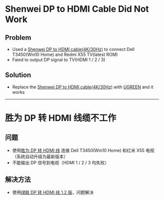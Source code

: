 # Shenwei DP to HDMI Cable Did Not Work

## Problem
* Used a [Shenwei DP to HDMI cable(4K/30Hz)](https://item.jd.com/100023173002.html) to connect Dell T3450(Win10 Home) and Redmi X55 TV(latest ROM)
* Faied to output DP signal to TV(HDMI 1 / 2 / 3)

## Solution
* Replace the [Shenwei DP to HDMI cable(4K/30Hz)](https://item.jd.com/100023173002.html) with [UGREEN](https://item.jd.com/674786.html) and it works

------

# 胜为 DP 转 HDMI 线缆不工作

## 问题
* 使用[胜为 DP 转 HDMI 线](https://item.jd.com/100023173002.html) 连接 Dell T3450(Win10 Home) 和红米 X55 电视（系统自动升级为最新版本）
* 不能输出 DP 信号到电视（HDMI 1 / 2 / 3 均失败）

## 解决方法
* 使用[绿联 DP 转 HDMI 线 1.2 版](https://item.jd.com/674786.html)，问题解决
